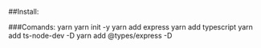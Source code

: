 ##Install:

###Comands:
    yarn
    yarn init -y 
    yarn add express
    yarn add typescript
    yarn add ts-node-dev -D
    yarn add @types/express -D